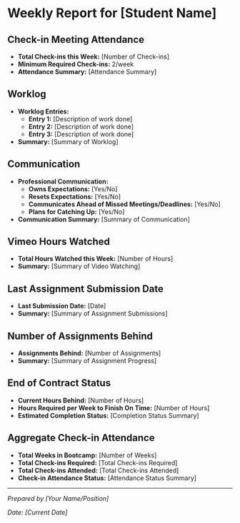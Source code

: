 # Weekly Report for [Student Name]

## Check-in Meeting Attendance
- **Total Check-ins this Week:** [Number of Check-ins]
- **Minimum Required Check-ins:** 2/week
- **Attendance Summary:** [Attendance Summary]

## Worklog
- **Worklog Entries:**
  - **Entry 1:** [Description of work done]
  - **Entry 2:** [Description of work done]
  - **Entry 3:** [Description of work done]
- **Summary:** [Summary of Worklog]

## Communication
- **Professional Communication:**
  - **Owns Expectations:** [Yes/No]
  - **Resets Expectations:** [Yes/No]
  - **Communicates Ahead of Missed Meetings/Deadlines:** [Yes/No]
  - **Plans for Catching Up:** [Yes/No]
- **Communication Summary:** [Summary of Communication]

## Vimeo Hours Watched
- **Total Hours Watched this Week:** [Number of Hours]
- **Summary:** [Summary of Video Watching]

## Last Assignment Submission Date
- **Last Submission Date:** [Date]
- **Summary:** [Summary of Assignment Submissions]

## Number of Assignments Behind
- **Assignments Behind:** [Number of Assignments]
- **Summary:** [Summary of Assignment Progress]

## End of Contract Status
- **Current Hours Behind:** [Number of Hours]
- **Hours Required per Week to Finish On Time:** [Number of Hours]
- **Estimated Completion Status:** [Completion Status Summary]

## Aggregate Check-in Attendance
- **Total Weeks in Bootcamp:** [Number of Weeks]
- **Total Check-ins Required:** [Total Check-ins Required]
- **Total Check-ins Attended:** [Total Check-ins Attended]
- **Check-in Attendance Status:** [Attendance Status Summary]

---

*Prepared by [Your Name/Position]*

*Date: [Current Date]*
